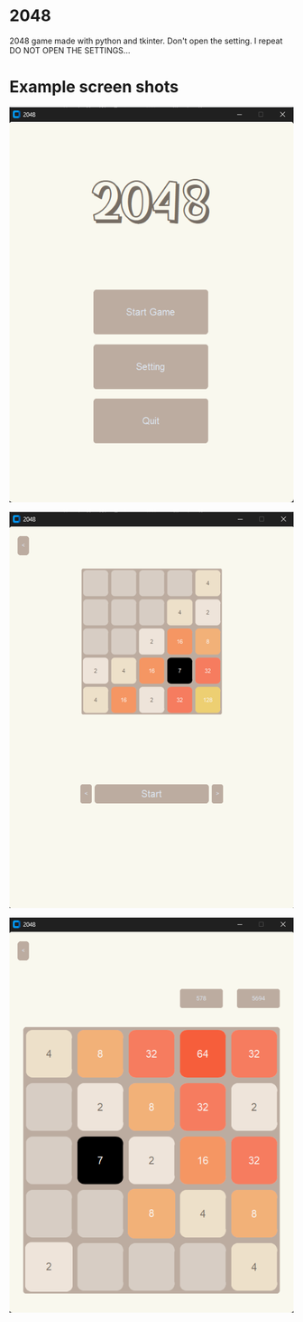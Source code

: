 # 2048
2048 game made with python and tkinter. Don't open the setting. I repeat DO NOT OPEN THE SETTINGS...

# Example screen shots

![alt image](https://github.com/Saka-CS/2048/blob/main/Example%20Photos/Screenshot%20(18).png)


![alt image](https://github.com/Saka-CS/2048/blob/main/Example%20Photos/Screenshot%20(19).png)


![alt image](https://github.com/Saka-CS/2048/blob/main/Example%20Photos/Screenshot%20(20).png)
